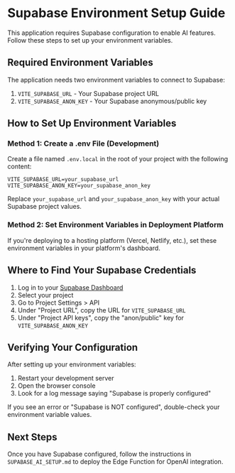 
# Supabase Environment Setup Guide

This application requires Supabase configuration to enable AI features. Follow these steps to set up your environment variables.

## Required Environment Variables

The application needs two environment variables to connect to Supabase:

1. `VITE_SUPABASE_URL` - Your Supabase project URL
2. `VITE_SUPABASE_ANON_KEY` - Your Supabase anonymous/public key

## How to Set Up Environment Variables

### Method 1: Create a .env File (Development)

Create a file named `.env.local` in the root of your project with the following content:

```
VITE_SUPABASE_URL=your_supabase_url
VITE_SUPABASE_ANON_KEY=your_supabase_anon_key
```

Replace `your_supabase_url` and `your_supabase_anon_key` with your actual Supabase project values.

### Method 2: Set Environment Variables in Deployment Platform

If you're deploying to a hosting platform (Vercel, Netlify, etc.), set these environment variables in your platform's dashboard.

## Where to Find Your Supabase Credentials

1. Log in to your [Supabase Dashboard](https://app.supabase.io/)
2. Select your project
3. Go to Project Settings > API
4. Under "Project URL", copy the URL for `VITE_SUPABASE_URL`
5. Under "Project API keys", copy the "anon/public" key for `VITE_SUPABASE_ANON_KEY`

## Verifying Your Configuration

After setting up your environment variables:

1. Restart your development server
2. Open the browser console
3. Look for a log message saying "Supabase is properly configured"

If you see an error or "Supabase is NOT configured", double-check your environment variable values.

## Next Steps

Once you have Supabase configured, follow the instructions in `SUPABASE_AI_SETUP.md` to deploy the Edge Function for OpenAI integration.
